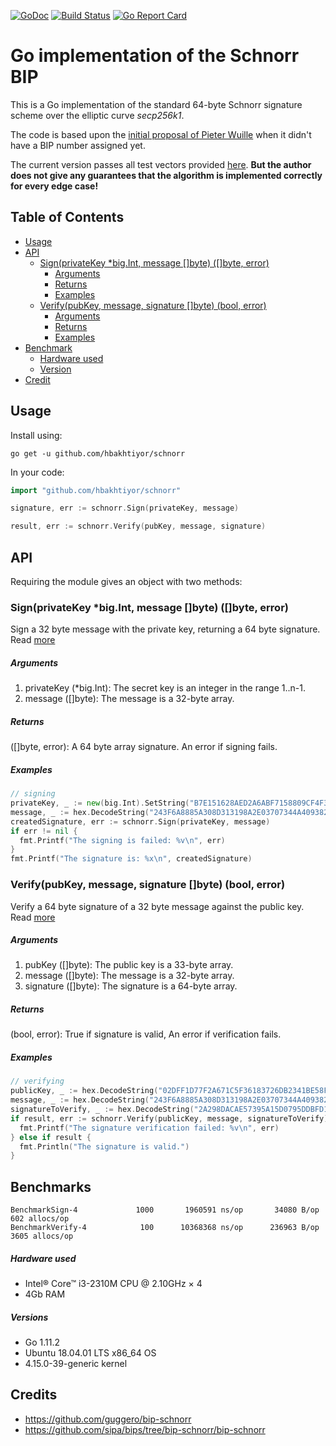 [![GoDoc](https://godoc.org/github.com/hbakhtiyor/schnorr?status.svg)](https://godoc.org/github.com/hbakhtiyor/schnorr) [![Build Status](https://travis-ci.com/hbakhtiyor/schnorr.svg?branch=master)](https://travis-ci.com/hbakhtiyor/schnorr) [![Go Report Card](https://goreportcard.com/badge/github.com/hbakhtiyor/schnorr)](https://goreportcard.com/report/github.com/hbakhtiyor/schnorr)

Go implementation of the Schnorr BIP
=================

This is a Go implementation of the standard 64-byte Schnorr signature
scheme over the elliptic curve *secp256k1*.

The code is based upon the
[initial proposal of Pieter Wuille](https://github.com/sipa/bips/blob/bip-schnorr/bip-schnorr.mediawiki)
when it didn't have a BIP number assigned yet.

The current version passes all test vectors provided
[here](https://raw.githubusercontent.com/sipa/bips/bip-schnorr/bip-schnorr/test-vectors.csv).
**But the author does not give any guarantees that the algorithm is implemented
correctly for every edge case!**

## Table of Contents

* [Usage](#usage)
* [API](#api)
    * [Sign(privateKey *big.Int, message []byte) ([]byte, error)](#signprivatekey-bigint-message-byte-byte-error)
        * [Arguments](#arguments)
        * [Returns](#returns)
        * [Examples](#examples)
    * [Verify(pubKey, message, signature []byte) (bool, error)](#verifypubkey-message-signature-byte-bool-error)
        * [Arguments](#arguments-1)
        * [Returns](#returns-1)
        * [Examples](#examples-1)
* [Benchmark](#benchmark)
   * [Hardware used](#hardware-used)
   * [Version](#version)
* [Credit](#credit)


## Usage
Install using:

```shell
go get -u github.com/hbakhtiyor/schnorr
```

In your code:

```go
import "github.com/hbakhtiyor/schnorr"

signature, err := schnorr.Sign(privateKey, message)

result, err := schnorr.Verify(pubKey, message, signature)
```
## API

Requiring the module gives an object with two methods:

### Sign(privateKey *big.Int, message []byte) ([]byte, error)

Sign a 32 byte message with the private key, returning a 64 byte signature. Read [more](https://github.com/sipa/bips/blob/bip-schnorr/bip-schnorr.mediawiki#signing)

##### Arguments

1. privateKey (*big.Int): The secret key is an integer in the range 1..n-1.
2. message ([]byte): The message is a 32-byte array.
  
##### Returns

([]byte, error): A 64 byte array signature. An error if signing fails.

##### Examples

```go
// signing
privateKey, _ := new(big.Int).SetString("B7E151628AED2A6ABF7158809CF4F3C762E7160F38B4DA56A784D9045190CFEF", 16)
message, _ := hex.DecodeString("243F6A8885A308D313198A2E03707344A4093822299F31D0082EFA98EC4E6C89")
createdSignature, err := schnorr.Sign(privateKey, message)
if err != nil {
  fmt.Printf("The signing is failed: %v\n", err)
}
fmt.Printf("The signature is: %x\n", createdSignature)
```

### Verify(pubKey, message, signature []byte) (bool, error)

Verify a 64 byte signature of a 32 byte message against the public key. Read [more](https://github.com/sipa/bips/blob/bip-schnorr/bip-schnorr.mediawiki#verification)

##### Arguments

1. pubKey ([]byte): The public key is a 33-byte array.
2. message ([]byte): The message is a 32-byte array.
3. signature ([]byte): The signature is a 64-byte array.

##### Returns
(bool, error): True if signature is valid, An error if verification fails.

##### Examples
```go
// verifying
publicKey, _ := hex.DecodeString("02DFF1D77F2A671C5F36183726DB2341BE58FEAE1DA2DECED843240F7B502BA659")
message, _ := hex.DecodeString("243F6A8885A308D313198A2E03707344A4093822299F31D0082EFA98EC4E6C89")
signatureToVerify, _ := hex.DecodeString("2A298DACAE57395A15D0795DDBFD1DCB564DA82B0F269BC70A74F8220429BA1D1E51A22CCEC35599B8F266912281F8365FFC2D035A230434A1A64DC59F7013FD")
if result, err := schnorr.Verify(publicKey, message, signatureToVerify); err != nil {
  fmt.Printf("The signature verification failed: %v\n", err)
} else if result {
  fmt.Println("The signature is valid.")
}
```

## Benchmarks

```
BenchmarkSign-4     	    1000	   1960591 ns/op	   34080 B/op	     602 allocs/op
BenchmarkVerify-4   	     100	  10368368 ns/op	  236963 B/op	    3605 allocs/op
```

##### Hardware used

* Intel® Core™ i3-2310M CPU @ 2.10GHz × 4
* 4Gb RAM

##### Versions

* Go 1.11.2
* Ubuntu 18.04.01 LTS x86_64 OS
* 4.15.0-39-generic kernel

## Credits

* https://github.com/guggero/bip-schnorr
* https://github.com/sipa/bips/tree/bip-schnorr/bip-schnorr
